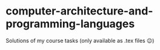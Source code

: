 # computer-architecture-and-programming-languages
Solutions of my course tasks (only available as .tex files 😉)
